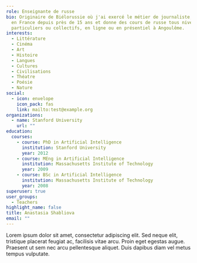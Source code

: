 ```yaml
---
role: Enseignante de russe
bio: Originaire de Biélorussie où j'ai exercé le métier de journaliste, je vis
  en France depuis près de 15 ans et donne des cours de russe tous niveaux,
  particuliers ou collectifs, en ligne ou en présentiel à Angoulême.
interests:
  - Littérature
  - Cinéma
  - Art
  - Histoire
  - Langues
  - Cultures
  - Civilisations
  - Théatre
  - Poésie
  - Nature
social:
  - icon: envelope
    icon_pack: fas
    link: mailto:test@example.org
organizations:
  - name: Stanford University
    url: ""
education:
  courses:
    - course: PhD in Artificial Intelligence
      institution: Stanford University
      year: 2012
    - course: MEng in Artificial Intelligence
      institution: Massachusetts Institute of Technology
      year: 2009
    - course: BSc in Artificial Intelligence
      institution: Massachusetts Institute of Technology
      year: 2008
superuser: true
user_groups:
  - Teachers
highlight_name: false
title: Anastasia Shabliova
email: ""
---
```


Lorem ipsum dolor sit amet, consectetur adipiscing elit. Sed neque elit, tristique placerat feugiat ac, facilisis vitae arcu. Proin eget egestas augue. Praesent ut sem nec arcu pellentesque aliquet. Duis dapibus diam vel metus tempus vulputate.
